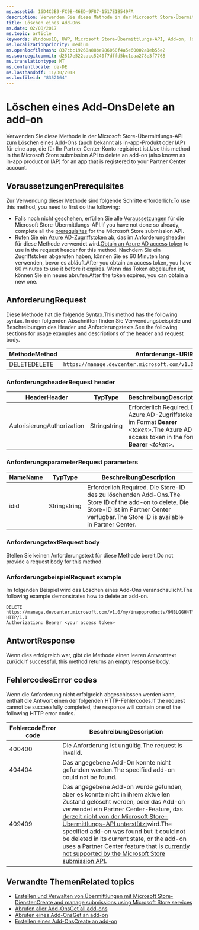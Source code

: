 ```yaml
---
ms.assetid: 16D4C3B9-FC9B-46ED-9F87-1517E1B549FA
description: Verwenden Sie diese Methode in der Microsoft Store-Übermittlungs-API zum Löschen eines Add-Ons für eine app, die für Ihr Partner Center-Konto registriert ist.
title: Löschen eines Add-Ons
ms.date: 02/08/2017
ms.topic: article
keywords: Windows10, UWP, Microsoft Store-Übermittlungs-API, Add-on, löschen, In-App-Produkt, IAP
ms.localizationpriority: medium
ms.openlocfilehash: 837cbc19268a88be986068f4a5e60002a1eb55e2
ms.sourcegitcommit: d2517e522cacc5240f7dffd5bc1eaa278e3f7768
ms.translationtype: MT
ms.contentlocale: de-DE
ms.lasthandoff: 11/30/2018
ms.locfileid: "8352164"
---
```

# <a name="delete-an-add-on"></a><span data-ttu-id="e0d5e-104">Löschen eines Add-Ons</span><span class="sxs-lookup"><span data-stu-id="e0d5e-104">Delete an add-on</span></span>

<span data-ttu-id="e0d5e-105">Verwenden Sie diese Methode in der Microsoft Store-Übermittlungs-API zum Löschen eines Add-Ons (auch bekannt als in-app-Produkt oder IAP) für eine app, die für Ihr Partner Center-Konto registriert ist.</span><span class="sxs-lookup"><span data-stu-id="e0d5e-105">Use this method in the Microsoft Store submission API to delete an add-on (also known as in-app product or IAP) for an app that is registered to your Partner Center account.</span></span>

## <a name="prerequisites"></a><span data-ttu-id="e0d5e-106">Voraussetzungen</span><span class="sxs-lookup"><span data-stu-id="e0d5e-106">Prerequisites</span></span>

<span data-ttu-id="e0d5e-107">Zur Verwendung dieser Methode sind folgende Schritte erforderlich:</span><span class="sxs-lookup"><span data-stu-id="e0d5e-107">To use this method, you need to first do the following:</span></span>

* <span data-ttu-id="e0d5e-108">Falls noch nicht geschehen, erfüllen Sie alle [Voraussetzungen](create-and-manage-submissions-using-windows-store-services.md#prerequisites) für die Microsoft Store-Übermittlungs-API.</span><span class="sxs-lookup"><span data-stu-id="e0d5e-108">If you have not done so already, complete all the [prerequisites](create-and-manage-submissions-using-windows-store-services.md#prerequisites) for the Microsoft Store submission API.</span></span>
* <span data-ttu-id="e0d5e-109">[Rufen Sie ein Azure AD-Zugriffstoken ab](create-and-manage-submissions-using-windows-store-services.md#obtain-an-azure-ad-access-token), das im Anforderungsheader für diese Methode verwendet wird.</span><span class="sxs-lookup"><span data-stu-id="e0d5e-109">[Obtain an Azure AD access token](create-and-manage-submissions-using-windows-store-services.md#obtain-an-azure-ad-access-token) to use in the request header for this method.</span></span> <span data-ttu-id="e0d5e-110">Nachdem Sie ein Zugriffstoken abgerufen haben, können Sie es 60 Minuten lang verwenden, bevor es abläuft.</span><span class="sxs-lookup"><span data-stu-id="e0d5e-110">After you obtain an access token, you have 60 minutes to use it before it expires.</span></span> <span data-ttu-id="e0d5e-111">Wenn das Token abgelaufen ist, können Sie ein neues abrufen.</span><span class="sxs-lookup"><span data-stu-id="e0d5e-111">After the token expires, you can obtain a new one.</span></span>

## <a name="request"></a><span data-ttu-id="e0d5e-112">Anforderung</span><span class="sxs-lookup"><span data-stu-id="e0d5e-112">Request</span></span>

<span data-ttu-id="e0d5e-113">Diese Methode hat die folgende Syntax.</span><span class="sxs-lookup"><span data-stu-id="e0d5e-113">This method has the following syntax.</span></span> <span data-ttu-id="e0d5e-114">In den folgenden Abschnitten finden Sie Verwendungsbeispiele und Beschreibungen des Header und Anforderungstexts.</span><span class="sxs-lookup"><span data-stu-id="e0d5e-114">See the following sections for usage examples and descriptions of the header and request body.</span></span>

| <span data-ttu-id="e0d5e-115">Methode</span><span class="sxs-lookup"><span data-stu-id="e0d5e-115">Method</span></span> | <span data-ttu-id="e0d5e-116">Anforderungs-URI</span><span class="sxs-lookup"><span data-stu-id="e0d5e-116">Request URI</span></span>                                                      |
|--------|------------------------------------------------------------------|
| <span data-ttu-id="e0d5e-117">DELETE</span><span class="sxs-lookup"><span data-stu-id="e0d5e-117">DELETE</span></span>    | ```https://manage.devcenter.microsoft.com/v1.0/my/inappproducts/{inAppProductId}``` |


### <a name="request-header"></a><span data-ttu-id="e0d5e-118">Anforderungsheader</span><span class="sxs-lookup"><span data-stu-id="e0d5e-118">Request header</span></span>

| <span data-ttu-id="e0d5e-119">Header</span><span class="sxs-lookup"><span data-stu-id="e0d5e-119">Header</span></span>        | <span data-ttu-id="e0d5e-120">Typ</span><span class="sxs-lookup"><span data-stu-id="e0d5e-120">Type</span></span>   | <span data-ttu-id="e0d5e-121">Beschreibung</span><span class="sxs-lookup"><span data-stu-id="e0d5e-121">Description</span></span>                                                                 |
|---------------|--------|-----------------------------------------------------------------------------|
| <span data-ttu-id="e0d5e-122">Autorisierung</span><span class="sxs-lookup"><span data-stu-id="e0d5e-122">Authorization</span></span> | <span data-ttu-id="e0d5e-123">String</span><span class="sxs-lookup"><span data-stu-id="e0d5e-123">string</span></span> | <span data-ttu-id="e0d5e-124">Erforderlich.</span><span class="sxs-lookup"><span data-stu-id="e0d5e-124">Required.</span></span> <span data-ttu-id="e0d5e-125">Das Azure AD-Zugriffstoken im Format **Bearer** &lt;*token*&gt;.</span><span class="sxs-lookup"><span data-stu-id="e0d5e-125">The Azure AD access token in the form **Bearer** &lt;*token*&gt;.</span></span> |


### <a name="request-parameters"></a><span data-ttu-id="e0d5e-126">Anforderungsparameter</span><span class="sxs-lookup"><span data-stu-id="e0d5e-126">Request parameters</span></span>

| <span data-ttu-id="e0d5e-127">Name</span><span class="sxs-lookup"><span data-stu-id="e0d5e-127">Name</span></span>        | <span data-ttu-id="e0d5e-128">Typ</span><span class="sxs-lookup"><span data-stu-id="e0d5e-128">Type</span></span>   | <span data-ttu-id="e0d5e-129">Beschreibung</span><span class="sxs-lookup"><span data-stu-id="e0d5e-129">Description</span></span>                                                                 |
|---------------|--------|-----------------------------------------------------------------------------|
| <span data-ttu-id="e0d5e-130">id</span><span class="sxs-lookup"><span data-stu-id="e0d5e-130">id</span></span> | <span data-ttu-id="e0d5e-131">String</span><span class="sxs-lookup"><span data-stu-id="e0d5e-131">string</span></span> | <span data-ttu-id="e0d5e-132">Erforderlich.</span><span class="sxs-lookup"><span data-stu-id="e0d5e-132">Required.</span></span> <span data-ttu-id="e0d5e-133">Die Store-ID des zu löschenden Add-Ons.</span><span class="sxs-lookup"><span data-stu-id="e0d5e-133">The Store ID of the add-on to delete.</span></span> <span data-ttu-id="e0d5e-134">Die Store-ID ist im Partner Center verfügbar.</span><span class="sxs-lookup"><span data-stu-id="e0d5e-134">The Store ID is available in Partner Center.</span></span>  |


### <a name="request-body"></a><span data-ttu-id="e0d5e-135">Anforderungstext</span><span class="sxs-lookup"><span data-stu-id="e0d5e-135">Request body</span></span>

<span data-ttu-id="e0d5e-136">Stellen Sie keinen Anforderungstext für diese Methode bereit.</span><span class="sxs-lookup"><span data-stu-id="e0d5e-136">Do not provide a request body for this method.</span></span>


### <a name="request-example"></a><span data-ttu-id="e0d5e-137">Anforderungsbeispiel</span><span class="sxs-lookup"><span data-stu-id="e0d5e-137">Request example</span></span>

<span data-ttu-id="e0d5e-138">Im folgenden Beispiel wird das Löschen eines Add-Ons veranschaulicht.</span><span class="sxs-lookup"><span data-stu-id="e0d5e-138">The following example demonstrates how to delete an add-on.</span></span>

```
DELETE https://manage.devcenter.microsoft.com/v1.0/my/inappproducts/9NBLGGH4TNMP HTTP/1.1
Authorization: Bearer <your access token>
```

## <a name="response"></a><span data-ttu-id="e0d5e-139">Antwort</span><span class="sxs-lookup"><span data-stu-id="e0d5e-139">Response</span></span>

<span data-ttu-id="e0d5e-140">Wenn dies erfolgreich war, gibt die Methode einen leeren Antworttext zurück.</span><span class="sxs-lookup"><span data-stu-id="e0d5e-140">If successful, this method returns an empty response body.</span></span>

## <a name="error-codes"></a><span data-ttu-id="e0d5e-141">Fehlercodes</span><span class="sxs-lookup"><span data-stu-id="e0d5e-141">Error codes</span></span>

<span data-ttu-id="e0d5e-142">Wenn die Anforderung nicht erfolgreich abgeschlossen werden kann, enthält die Antwort einen der folgenden HTTP-Fehlercodes.</span><span class="sxs-lookup"><span data-stu-id="e0d5e-142">If the request cannot be successfully completed, the response will contain one of the following HTTP error codes.</span></span>

| <span data-ttu-id="e0d5e-143">Fehlercode</span><span class="sxs-lookup"><span data-stu-id="e0d5e-143">Error code</span></span> |  <span data-ttu-id="e0d5e-144">Beschreibung</span><span class="sxs-lookup"><span data-stu-id="e0d5e-144">Description</span></span>                                                                                                                                                                           |
|--------|------------------|
| <span data-ttu-id="e0d5e-145">400</span><span class="sxs-lookup"><span data-stu-id="e0d5e-145">400</span></span>  | <span data-ttu-id="e0d5e-146">Die Anforderung ist ungültig.</span><span class="sxs-lookup"><span data-stu-id="e0d5e-146">The request is invalid.</span></span> |
| <span data-ttu-id="e0d5e-147">404</span><span class="sxs-lookup"><span data-stu-id="e0d5e-147">404</span></span>  | <span data-ttu-id="e0d5e-148">Das angegebene Add-On konnte nicht gefunden werden.</span><span class="sxs-lookup"><span data-stu-id="e0d5e-148">The specified add-on could not be found.</span></span>  |
| <span data-ttu-id="e0d5e-149">409</span><span class="sxs-lookup"><span data-stu-id="e0d5e-149">409</span></span>  | <span data-ttu-id="e0d5e-150">Das angegebene Add-on wurde gefunden, aber es konnte nicht in ihrem aktuellen Zustand gelöscht werden, oder das Add-on verwendet ein Partner Center-Feature, das [derzeit nicht von der Microsoft Store-Übermittlungs-API unterstützt](create-and-manage-submissions-using-windows-store-services.md#not_supported)wird.</span><span class="sxs-lookup"><span data-stu-id="e0d5e-150">The specified add-on was found but it could not be deleted in its current state, or the add-on uses a Partner Center feature that is [currently not supported by the Microsoft Store submission API](create-and-manage-submissions-using-windows-store-services.md#not_supported).</span></span> |   


## <a name="related-topics"></a><span data-ttu-id="e0d5e-151">Verwandte Themen</span><span class="sxs-lookup"><span data-stu-id="e0d5e-151">Related topics</span></span>

* [<span data-ttu-id="e0d5e-152">Erstellen und Verwalten von Übermittlungen mit Microsoft Store-Diensten</span><span class="sxs-lookup"><span data-stu-id="e0d5e-152">Create and manage submissions using Microsoft Store services</span></span>](create-and-manage-submissions-using-windows-store-services.md)
* [<span data-ttu-id="e0d5e-153">Abrufen aller Add-Ons</span><span class="sxs-lookup"><span data-stu-id="e0d5e-153">Get all add-ons</span></span>](get-all-add-ons.md)
* [<span data-ttu-id="e0d5e-154">Abrufen eines Add-Ons</span><span class="sxs-lookup"><span data-stu-id="e0d5e-154">Get an add-on</span></span>](get-an-add-on.md)
* [<span data-ttu-id="e0d5e-155">Erstellen eines Add-Ons</span><span class="sxs-lookup"><span data-stu-id="e0d5e-155">Create an add-on</span></span>](create-an-add-on.md)
